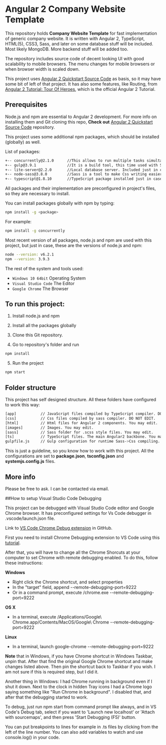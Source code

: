 # Angular 2 Company Website Template

This repository holds **Company Website Template** for fast implementation of generic company website.
It is written with Angular 2, TypeScript, HTML(5), CSS3, Sass, and later on some database stuff
will be included. Most likely MongoDB. More backend stuff will be added too.

The repository includes source code of decent looking UI with good scalability to mobile browsers. 
The menu changes for mobile browsers or when browser width is scaled down.

This project uses [Angular 2 Quickstart Source Code](https://github.com/angular/quickstart) as basis,
so it may have some bit of left of that project. 
It has also some features, like Routing, from
[Angular 2 Tutorial: Tour Of Heroes](https://angular.io/docs/ts/latest/tutorial/), 
which is the official Angular 2 Tutorial.

## Prerequisites

Node.js and npm are essential to Angular 2 development. 
For more info on installing them and Git cloning this repo, 
**Check out** [Angular 2 Quickstart Source Code](https://github.com/angular/quickstart) repository.

This project uses some additional npm packages, which should be installed (globally) as well. 

List of packages:
```bash
+-- concurrently@2.1.0      //This allows to run multiple tasks simultaneously when starting local server.
+-- gulp@3.9.1              //It is a build tool, this time used with Sass configuration.
+-- lite-server@2.2.0       //Local database server. Included just in case.
+-- node-sass@3.8.0         //Sass is a tool to make Css writing easier and better. Compiles scss->css.
+-- typescript@1.8.10       //TypeScript package installed just in case.
```

All packages and their implementation are preconfigured in project's files, 
so they are necessary to install.

You can install packages globally with npm by typing:
```bash
npm install -g <package>
```

For example:
```bash
npm install -g concurrently
```

Most recent version of all packages, node.js and npm are used with this project, 
but just in case, these are the versions of node.js and npm:
```bash
node --version: v6.2.1
npm --version: 3.9.3
```

The rest of the system and tools used:
* `Windows 10 64bit`    Operating System
* `Visual Studio Code`  The Editor
* `Google Chrome`       The Browser

## To run this project:

1) Install node.js and npm

2) Install all the packages globally

3) Clone this Git repository.

4) Go to repository's folder and run 

```bash
npm install
```

5) Run the project
```bash
npm start
```

## Folder structure

This project has self designed structure. 
All these folders have configured to work this way:

```bash
[app]           // JavaScript files compiled by TypeScript compiler. DO NOT EDIT.
[css]           // Css files compiled by sass compiler. DO NOT EDIT.
[html]          // Html files for Angular 2 components. You may edit.
[images]        // Images. You may edit.
[sass]          // Sass folder for .scss style files. You may edit.
[ts]            // TypeScript files. The main Angular2 backbone. You may edit.
gulpfile.js     // Gulp configuration for runtime Sass->Css compiling. DO NOT EDIT.
```

This is just a guideline, so you know how to work with this project. All the configurations
are set to **package.json**, **tsconfig.json** and **systemjs.config.js** files.

## More info

Please be free to ask. I can be contacted via email.

##How to setup Visual Studio Code Debugging

This project can be debugged with Visual Studio Code editor and Google Chrome browser. It has preconfigured settings for Vs Code debugger
in .vscode/launch.json file.

Link to [VS Code Chrome Debug extension](https://github.com/Microsoft/vscode-chrome-debug) in GitHub.

First you need to install Chrome Debugging extension to VS Code using this [tutorial](https://code.visualstudio.com/blogs/2016/02/23/introducing-chrome-debugger-for-vs-code).

After that, you will have to change all the Chrome Shorcuts at your computer to set Chrome with remote debugging enabled.
To do this, follow these instructions:

**Windows**

* Right click the Chrome shortcut, and select properties
* In the "target" field, append --remote-debugging-port=9222
* Or in a command prompt, execute <path to chrome>/chrome.exe --remote-debugging-port=9222

**OS X**

* In a terminal, execute /Applications/Google\ Chrome.app/Contents/MacOS/Google\ Chrome --remote-debugging-port=9222

**Linux**

* In a terminal, launch google-chrome --remote-debugging-port=9222

**Note** that in Windows, if you have Chrome shortcut in Windows Taskbar, unpin that. 
After that find the original Google Chrome shortcut and make changes listed above. 
Then pin the shortcut back to Taskbar if you wish. I am not sure if this is required step, but I did it. 

Another thing in Windows: I had Chrome running in background even if I shut it down. 
Next to the clock in hidden Tray icons I had a Chrome logo saying something like "Run Chrome in background".
I disabled that, and after that the debugging started to work.

To debug, just run npm start from command prompt like always, and in VS Code's Debug tab, 
select if you want to 'Launch new localhost' or 'Attach with sourcemaps', and then press 'Start Debugging (F5)' button. 

You can put breakpoints to lines for example in .ts files by clicking from the left of the line number. You can also add variables to watch 
and use console.log() in your code.